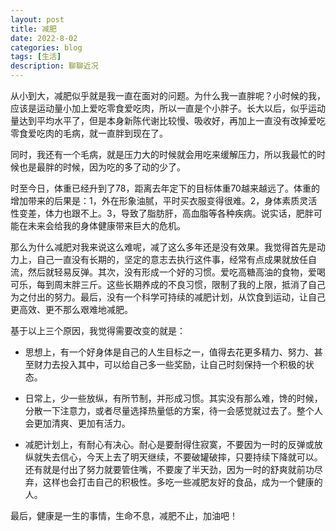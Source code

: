 ```yaml
---
layout: post
title: 减肥
date: 2022-8-02
categories: blog
tags: [生活]
description: 聊聊近况
---
```

从小到大，减肥似乎就是我一直在面对的问题。为什么我一直胖呢？小时候的我，应该是运动量小加上爱吃零食爱吃肉，所以一直是个小胖子。长大以后，似乎运动量达到平均水平了，但是本身新陈代谢比较慢、吸收好，再加上一直没有改掉爱吃零食爱吃肉的毛病，就一直胖到现在了。

同时，我还有一个毛病，就是压力大的时候就会用吃来缓解压力，所以我最忙的时候也是最胖的时候，因为吃的多了动的少了。

时至今日，体重已经升到了78，距离去年定下的目标体重70越来越远了。体重的增加带来的后果是：1，外在形象油腻，平时买衣服变得很难。2，身体素质灵活性变差，体力也跟不上。3，导致了脂肪肝，高血脂等各种疾病。说实话，肥胖可能在未来会给我的身体健康带来巨大的危机。

那么为什么减肥对我来说这么难呢，减了这么多年还是没有效果。我觉得首先是动力上，自己一直没有长期的，坚定的意志去执行这件事，经常有点成果就放任自流，然后就轻易反弹。其次，没有形成一个好的习惯。爱吃高糖高油的食物，爱喝可乐，每到周末胖三斤。这些长期养成的不良习惯，限制了我的上限，抵消了自己为之付出的努力。最后，没有一个科学可持续的减肥计划，从饮食到运动，让自己更高效、更不那么艰难地减肥。

基于以上三个原因，我觉得需要改变的就是：

- 思想上，有一个好身体是自己的人生目标之一，值得去花更多精力、努力、甚至财力去投入其中，可以给自己多一些奖励，让自己时刻保持一个积极的状态。

- 日常上，少一些放纵，有所节制，并形成习惯。其实没有那么难，馋的时候，分散一下注意力，或者尽量选择热量低的方案，待一会感觉就过去了。整个人会更加清爽、更加有活力。

- 减肥计划上，有耐心有决心。耐心是要耐得住寂寞，不要因为一时的反弹或放纵就失去信心，今天上去了明天继续，不要破罐破摔，只要持续下降就可以。还有就是付出了努力就要管住嘴，不要废了半天劲，因为一时的舒爽就前功尽弃，这样也会打击自己的积极性。多吃一些减肥友好的食品，成为一个健康的人。

最后，健康是一生的事情，生命不息，减肥不止，加油吧！
